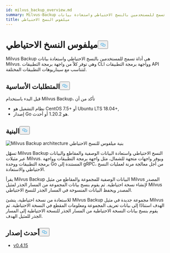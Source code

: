 ```yaml
---
id: milvus_backup_overview.md
summary: Milvus-Backup هي أداة تسمح للمستخدمين بالنسخ الاحتياطي واستعادة بيانات Milvus.
title: ميلفوس النسخ الاحتياطي
---
```

<h1 id="Milvus-Backup" class="common-anchor-header">ميلفوس النسخ الاحتياطي<button data-href="#Milvus-Backup" class="anchor-icon" translate="no">
      <svg translate="no"
        aria-hidden="true"
        focusable="false"
        height="20"
        version="1.1"
        viewBox="0 0 16 16"
        width="16"
      >
        <path
          fill="#0092E4"
          fill-rule="evenodd"
          d="M4 9h1v1H4c-1.5 0-3-1.69-3-3.5S2.55 3 4 3h4c1.45 0 3 1.69 3 3.5 0 1.41-.91 2.72-2 3.25V8.59c.58-.45 1-1.27 1-2.09C10 5.22 8.98 4 8 4H4c-.98 0-2 1.22-2 2.5S3 9 4 9zm9-3h-1v1h1c1 0 2 1.22 2 2.5S13.98 12 13 12H9c-.98 0-2-1.22-2-2.5 0-.83.42-1.64 1-2.09V6.25c-1.09.53-2 1.84-2 3.25C6 11.31 7.55 13 9 13h4c1.45 0 3-1.69 3-3.5S14.5 6 13 6z"
        ></path>
      </svg>
    </button></h1><p>Milvus Backup هي أداة تسمح للمستخدمين بالنسخ الاحتياطي واستعادة بيانات Milvus. وهي توفر كلاً من واجهة برمجة التطبيقات CLI وواجهة برمجة التطبيقات API لتتناسب مع سيناريوهات التطبيقات المختلفة.</p>
<h2 id="Prerequisites" class="common-anchor-header">المتطلبات الأساسية<button data-href="#Prerequisites" class="anchor-icon" translate="no">
      <svg translate="no"
        aria-hidden="true"
        focusable="false"
        height="20"
        version="1.1"
        viewBox="0 0 16 16"
        width="16"
      >
        <path
          fill="#0092E4"
          fill-rule="evenodd"
          d="M4 9h1v1H4c-1.5 0-3-1.69-3-3.5S2.55 3 4 3h4c1.45 0 3 1.69 3 3.5 0 1.41-.91 2.72-2 3.25V8.59c.58-.45 1-1.27 1-2.09C10 5.22 8.98 4 8 4H4c-.98 0-2 1.22-2 2.5S3 9 4 9zm9-3h-1v1h1c1 0 2 1.22 2 2.5S13.98 12 13 12H9c-.98 0-2-1.22-2-2.5 0-.83.42-1.64 1-2.09V6.25c-1.09.53-2 1.84-2 3.25C6 11.31 7.55 13 9 13h4c1.45 0 3-1.69 3-3.5S14.5 6 13 6z"
        ></path>
      </svg>
    </button></h2><p>قبل البدء باستخدام Milvus Backup، تأكد من أن</p>
<ul>
<li>نظام التشغيل هو CentOS 7.5+ أو Ubuntu LTS 18.04+,</li>
<li>إصدار Go هو 1.20.2 أو أحدث.</li>
</ul>
<h2 id="Architecture" class="common-anchor-header">البنية<button data-href="#Architecture" class="anchor-icon" translate="no">
      <svg translate="no"
        aria-hidden="true"
        focusable="false"
        height="20"
        version="1.1"
        viewBox="0 0 16 16"
        width="16"
      >
        <path
          fill="#0092E4"
          fill-rule="evenodd"
          d="M4 9h1v1H4c-1.5 0-3-1.69-3-3.5S2.55 3 4 3h4c1.45 0 3 1.69 3 3.5 0 1.41-.91 2.72-2 3.25V8.59c.58-.45 1-1.27 1-2.09C10 5.22 8.98 4 8 4H4c-.98 0-2 1.22-2 2.5S3 9 4 9zm9-3h-1v1h1c1 0 2 1.22 2 2.5S13.98 12 13 12H9c-.98 0-2-1.22-2-2.5 0-.83.42-1.64 1-2.09V6.25c-1.09.53-2 1.84-2 3.25C6 11.31 7.55 13 9 13h4c1.45 0 3-1.69 3-3.5S14.5 6 13 6z"
        ></path>
      </svg>
    </button></h2><p>
  
   <span class="img-wrapper"> <img translate="no" src="/docs/v2.4.x/assets/milvus_backup_architecture.png" alt="Milvus Backup architecture" class="doc-image" id="milvus-backup-architecture" />
   </span> <span class="img-wrapper"> <span>بنية ميلفوس للنسخ الاحتياطي</span> </span></p>
<p>تسهّل Milvus Backup النسخ الاحتياطي واستعادة البيانات الوصفية والمقاطع والبيانات عبر مثيلات Milvus. ويوفر واجهات متجهة للشمال، مثل واجهة برمجة التطبيقات وواجهة برمجة التطبيقات ووحدة Go المستندة إلى gRPC، من أجل معالجة مرنة لعمليات النسخ الاحتياطي والاستعادة.</p>
<p>يقرأ Milvus Backup البيانات الوصفية للمجموعة والمقاطع من مثيل Milvus المصدر لإنشاء نسخة احتياطية. ثم يقوم بنسخ بيانات المجموعة من المسار الجذر لمثيل Milvus المصدر ويحفظ البيانات المنسوخة في المسار الجذر للنسخ الاحتياطي.</p>
<p>للاستعادة من نسخة احتياطية، ينشئ Milvus Backup مجموعة جديدة في مثيل Milvus الهدف استنادًا إلى بيانات تعريف المجموعة ومعلومات المقطع في النسخة الاحتياطية. ثم يقوم بنسخ بيانات النسخة الاحتياطية من المسار الجذر للنسخة الاحتياطية إلى المسار الجذر للمثيل الهدف.</p>
<h2 id="Latest-release" class="common-anchor-header">أحدث إصدار<button data-href="#Latest-release" class="anchor-icon" translate="no">
      <svg translate="no"
        aria-hidden="true"
        focusable="false"
        height="20"
        version="1.1"
        viewBox="0 0 16 16"
        width="16"
      >
        <path
          fill="#0092E4"
          fill-rule="evenodd"
          d="M4 9h1v1H4c-1.5 0-3-1.69-3-3.5S2.55 3 4 3h4c1.45 0 3 1.69 3 3.5 0 1.41-.91 2.72-2 3.25V8.59c.58-.45 1-1.27 1-2.09C10 5.22 8.98 4 8 4H4c-.98 0-2 1.22-2 2.5S3 9 4 9zm9-3h-1v1h1c1 0 2 1.22 2 2.5S13.98 12 13 12H9c-.98 0-2-1.22-2-2.5 0-.83.42-1.64 1-2.09V6.25c-1.09.53-2 1.84-2 3.25C6 11.31 7.55 13 9 13h4c1.45 0 3-1.69 3-3.5S14.5 6 13 6z"
        ></path>
      </svg>
    </button></h2><ul>
<li><a href="https://github.com/zilliztech/milvus-backup/releases/tag/v0.4.15">v0.4.15</a></li>
</ul>
